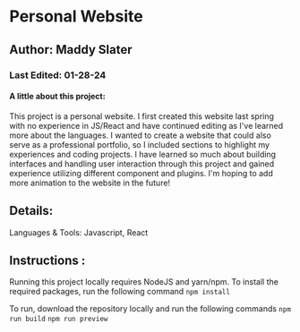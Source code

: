 # Personal Website

## Author: Maddy Slater

### Last Edited: 01-28-24

#### A little about this project:
This project is a personal website. I first created this website last spring with no experience in JS/React and have continued editing as I've learned more about the languages. I wanted to create a website that could also serve as a professional portfolio, so I included sections to highlight my experiences and coding projects. I have learned so much about building interfaces and handling user interaction through this project and gained experience utilizing different component and plugins. I'm hoping to add more animation to the website in the future!

## Details:
Languages & Tools: Javascript, React

## Instructions :

Running this project locally requires NodeJS and yarn/npm. To install the required packages, run the following command
`npm install`

To run, download the repository locally and run the following commands
`npm run build`
`npm run preview`




